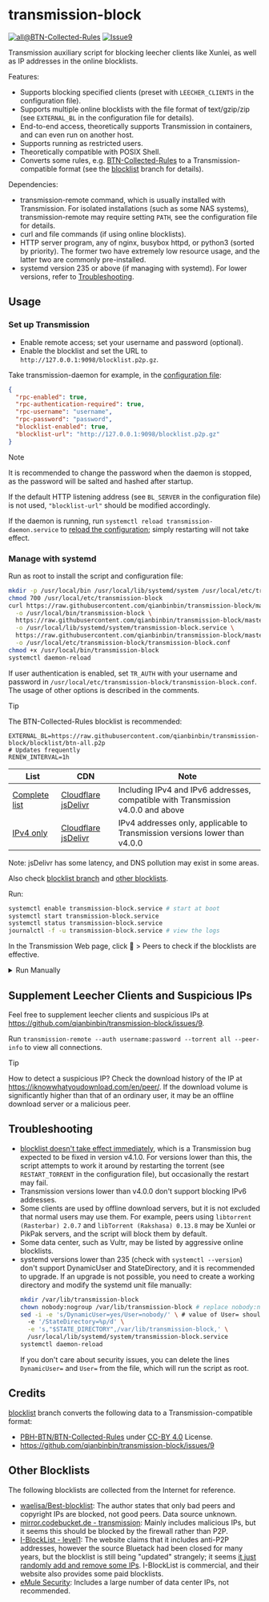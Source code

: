 # transmission-block

[![all@BTN-Collected-Rules](<https://badge-redirect.binac.org/?url=https%3A%2F%2Fraw.githubusercontent.com%2Fqianbinbin%2Ftransmission-block%2Frefs%2Fheads%2Fblocklist%2FREADME.md&pattern=%5C%5Ball%40BTN-Collected-Rules%5C%5D%5C((%5B%5E)%5D%2B)%5C)>)](https://github.com/qianbinbin/transmission-block/tree/blocklist#allbtn-collected-rules)
[![Issue9](<https://badge-redirect.binac.org/?url=https%3A%2F%2Fraw.githubusercontent.com%2Fqianbinbin%2Ftransmission-block%2Frefs%2Fheads%2Fblocklist%2FREADME.md&pattern=%5C%5BIssue9%5C%5D%5C((%5B%5E)%5D%2B)%5C)>)](https://github.com/qianbinbin/transmission-block/issues/9)

Transmission auxiliary script for blocking leecher clients like Xunlei, as well
as IP addresses in the online blocklists.

Features:

- Supports blocking specified clients (preset with `LEECHER_CLIENTS` in the
  configuration file).
- Supports multiple online blocklists with the file format of text/gzip/zip (see
  `EXTERNAL_BL` in the configuration file for details).
- End-to-end access, theoretically supports Transmission in containers, and can
  even run on another host.
- Supports running as restricted users.
- Theoretically compatible with POSIX Shell.
- Converts some rules, e.g.
  [BTN-Collected-Rules](https://github.com/PBH-BTN/BTN-Collected-Rules) to a
  Transmission-compatible format (see the
  [blocklist](https://github.com/qianbinbin/transmission-block/tree/blocklist)
  branch for details).

Dependencies:

- transmission-remote command, which is usually installed with Transmission. For
  isolated installations (such as some NAS systems), transmission-remote may
  require setting `PATH`, see the configuration file for details.
- curl and file commands (if using online blocklists).
- HTTP server program, any of nginx, busybox httpd, or python3 (sorted by
  priority). The former two have extremely low resource usage, and the latter
  two are commonly pre-installed.
- systemd version 235 or above (if managing with systemd). For lower versions,
  refer to [Troubleshooting](#troubleshooting).

## Usage

### Set up Transmission

- Enable remote access; set your username and password (optional).
- Enable the blocklist and set the URL to
  `http://127.0.0.1:9098/blocklist.p2p.gz`.

Take transmission-daemon for example, in the
[configuration file](https://github.com/transmission/transmission/blob/main/docs/Configuration-Files.md):

```json
{
  "rpc-enabled": true,
  "rpc-authentication-required": true,
  "rpc-username": "username",
  "rpc-password": "password",
  "blocklist-enabled": true,
  "blocklist-url": "http://127.0.0.1:9098/blocklist.p2p.gz"
}
```

> [!NOTE]
> It is recommended to change the password when the daemon is stopped, as the
> password will be salted and hashed after startup.
>
> If the default HTTP listening address (see `BL_SERVER` in the configuration
> file) is not used, `"blocklist-url"` should be modified accordingly.
>
> If the daemon is running, run `systemctl reload transmission-daemon.service`
> to
> [reload the configuration](https://github.com/transmission/transmission/blob/main/docs/Editing-Configuration-Files.md#reload-settings);
> simply restarting will not take effect.

### Manage with systemd

Run as root to install the script and configuration file:

```sh
mkdir -p /usr/local/bin /usr/local/lib/systemd/system /usr/local/etc/transmission-block
chmod 700 /usr/local/etc/transmission-block
curl https://raw.githubusercontent.com/qianbinbin/transmission-block/master/transmission-block.sh \
  -o /usr/local/bin/transmission-block \
  https://raw.githubusercontent.com/qianbinbin/transmission-block/master/transmission-block.service \
  -o /usr/local/lib/systemd/system/transmission-block.service \
  https://raw.githubusercontent.com/qianbinbin/transmission-block/master/transmission-block.conf \
  -o /usr/local/etc/transmission-block/transmission-block.conf
chmod +x /usr/local/bin/transmission-block
systemctl daemon-reload
```

If user authentication is enabled, set `TR_AUTH` with your username and password
in `/usr/local/etc/transmission-block/transmission-block.conf`. The usage of
other options is described in the comments.

> [!TIP]
> The BTN-Collected-Rules blocklist is recommended:
>
> ```
> EXTERNAL_BL=https://raw.githubusercontent.com/qianbinbin/transmission-block/blocklist/btn-all.p2p
> # Updates frequently
> RENEW_INTERVAL=1h
> ```
>
> | List                                                                                                    | CDN                                                                                                                                                         | Note                                                                             |
> | ------------------------------------------------------------------------------------------------------- | ----------------------------------------------------------------------------------------------------------------------------------------------------------- | -------------------------------------------------------------------------------- |
> | [Complete list](https://raw.githubusercontent.com/qianbinbin/transmission-block/blocklist/btn-all.p2p)  | [Cloudflare](https://blocklist.binac.org/btn-all.p2p) [jsDelivr](https://cdn.jsdelivr.net/gh/qianbinbin/transmission-block@blocklist/btn-all.p2p)           | Including IPv4 and IPv6 addresses, compatible with Transmission v4.0.0 and above |
> | [IPv4 only](https://raw.githubusercontent.com/qianbinbin/transmission-block/blocklist/btn-all-ipv4.p2p) | [Cloudflare](https://blocklist.binac.org/btn-all-ipv4.p2p) [jsDelivr](https://cdn.jsdelivr.net/gh/qianbinbin/transmission-block@blocklist/btn-all-ipv4.p2p) | IPv4 addresses only, applicable to Transmission versions lower than v4.0.0       |
>
> Note: jsDelivr has some latency, and DNS pollution may exist in some areas.
>
> Also check
> [blocklist branch](https://github.com/qianbinbin/transmission-block/tree/blocklist)
> and [other blocklists](#other-blocklists).

Run:

```sh
systemctl enable transmission-block.service # start at boot
systemctl start transmission-block.service
systemctl status transmission-block.service
journalctl -f -u transmission-block.service # view the logs
```

In the Transmission Web page, click 🔧 > Peers to check if the blocklists are
effective.

<details>

<summary>Run Manually</summary>

### Run Manually

```sh
curl https://raw.githubusercontent.com/qianbinbin/transmission-block/master/transmission-block.sh \
  -o ./transmission-block.sh
chmod +x ./transmission-block.sh
export TR_AUTH=username:password
./transmission-block.sh # for more options run ./transmission-block.sh -h
```

</details>

## Supplement Leecher Clients and Suspicious IPs

Feel free to supplement leecher clients and suspicious IPs at
<https://github.com/qianbinbin/transmission-block/issues/9>.

Run `transmission-remote --auth username:password --torrent all --peer-info` to
view all connections.

> [!TIP]
> How to detect a suspicious IP? Check the download history of the IP at
> <https://iknowwhatyoudownload.com/en/peer/>. If the download volume is
> significantly higher than that of an ordinary user, it may be an offline
> download server or a malicious peer.

## Troubleshooting

- [blocklist doesn't take effect immediately](https://github.com/transmission/transmission/issues/732),
  which is a Transmission bug expected to be fixed in version v4.1.0. For
  versions lower than this, the script attempts to work it around by restarting
  the torrent (see `RESTART_TORRENT` in the configuration file), but
  occasionally the restart may fail.
- Transmission versions lower than v4.0.0 don't support blocking IPv6 addresses.
- Some clients are used by offline download servers, but it is not excluded that
  normal users may use them. For example, peers using
  `libtorrent (Rasterbar) 2.0.7` and `libTorrent (Rakshasa) 0.13.8` may be
  Xunlei or PikPak servers, and the script will block them by default.
- Some data center, such as Vultr, may be listed by aggressive online
  blocklists.
- systemd versions lower than 235 (check with `systemctl --version`) don't
  support DynamicUser and StateDirectory, and it is recommended to upgrade. If
  an upgrade is not possible, you need to create a working directory and modify
  the systemd unit file manually:
  ```sh
  mkdir /var/lib/transmission-block
  chown nobody:nogroup /var/lib/transmission-block # replace nobody:nogroup with desired user and group
  sed -i -e 's/DynamicUser=yes/User=nobody/' \ # value of User= should be the same as the user above
    -e '/StateDirectory=%p/d' \
    -e 's,"$STATE_DIRECTORY",/var/lib/transmission-block,' \
    /usr/local/lib/systemd/system/transmission-block.service
  systemctl daemon-reload
  ```
  If you don't care about security issues, you can delete the lines
  `DynamicUser=` and `User=` from the file, which will run the script as root.

## Credits

[blocklist](https://github.com/qianbinbin/transmission-block/tree/blocklist)
branch converts the following data to a Transmission-compatible format:

- [PBH-BTN/BTN-Collected-Rules](https://github.com/PBH-BTN/BTN-Collected-Rules)
  under [CC-BY 4.0](https://creativecommons.org/licenses/by/4.0/) License.
- <https://github.com/qianbinbin/transmission-block/issues/9>

## Other Blocklists

The following blocklists are collected from the Internet for reference.

- [waelisa/Best-blocklist](https://github.com/waelisa/Best-blocklist): The
  author states that only bad peers and copyright IPs are blocked, not good
  peers. Data source unknown.
- [mirror.codebucket.de - transmission](https://mirror.codebucket.de/transmission/):
  Mainly includes malicious IPs, but it seems this should be blocked by the
  firewall rather than P2P.
- [I-BlockList - level1](https://www.iblocklist.com/list?list=ydxerpxkpcfqjaybcssw):
  The website claims that it includes anti-P2P addresses, however the source
  Bluetack had been closed for many years, but the blocklist is still being
  "updated" strangely; it seems
  [it just randomly add and remove some IPs](https://github.com/qianbinbin/transmission-block/issues/11).
  I-BlockList is commercial, and their website also provides some paid
  blocklists.
- [eMule Security](https://www.emule-security.org/): Includes a large number of
  data center IPs, not recommended.
